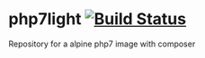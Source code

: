 # php7light [![Build Status](https://travis-ci.org/jphetphoumy/php7light.svg?branch=master)](https://travis-ci.org/jphetphoumy/php7light)
Repository for a alpine php7 image with composer

